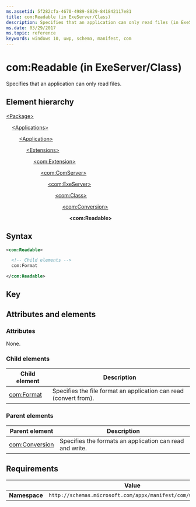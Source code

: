 ```yaml
---
ms.assetid: 5f282cfa-4670-4989-8829-841842117e81
title: com:Readable (in ExeServer/Class)
description: Specifies that an application can only read files (in ExeServer/Class).
ms.date: 03/29/2017
ms.topic: reference
keywords: windows 10, uwp, schema, manifest, com
---
```


# com:Readable (in ExeServer/Class)

Specifies that an application can only read files.

## Element hierarchy

[\<Package\>](element-package.md)

&nbsp;&nbsp;&nbsp;&nbsp;[\<Applications\>](element-applications.md)

&nbsp;&nbsp;&nbsp;&nbsp; &nbsp;&nbsp;&nbsp;&nbsp;[\<Application\>](element-application.md)

&nbsp;&nbsp;&nbsp;&nbsp; &nbsp;&nbsp;&nbsp;&nbsp; &nbsp;&nbsp;&nbsp;&nbsp;[\<Extensions\>](element-1-extensions.md)

&nbsp;&nbsp;&nbsp;&nbsp; &nbsp;&nbsp;&nbsp;&nbsp; &nbsp;&nbsp;&nbsp;&nbsp; &nbsp;&nbsp;&nbsp;&nbsp;[\<com:Extension\>](element-com-extension.md)

&nbsp;&nbsp;&nbsp;&nbsp; &nbsp;&nbsp;&nbsp;&nbsp; &nbsp;&nbsp;&nbsp;&nbsp; &nbsp;&nbsp;&nbsp;&nbsp; &nbsp;&nbsp;&nbsp;&nbsp;[\<com:ComServer\>](element-com-comserver.md)

&nbsp;&nbsp;&nbsp;&nbsp; &nbsp;&nbsp;&nbsp;&nbsp; &nbsp;&nbsp;&nbsp;&nbsp; &nbsp;&nbsp;&nbsp;&nbsp; &nbsp;&nbsp;&nbsp;&nbsp; &nbsp;&nbsp;&nbsp;&nbsp;[\<com:ExeServer\>](element-com-exeserver.md)

&nbsp;&nbsp;&nbsp;&nbsp; &nbsp;&nbsp;&nbsp;&nbsp; &nbsp;&nbsp;&nbsp;&nbsp; &nbsp;&nbsp;&nbsp;&nbsp; &nbsp;&nbsp;&nbsp;&nbsp; &nbsp;&nbsp;&nbsp;&nbsp; &nbsp;&nbsp;&nbsp;&nbsp;[\<com:Class\>](element-com-exeserver-class.md)

&nbsp;&nbsp;&nbsp;&nbsp; &nbsp;&nbsp;&nbsp;&nbsp; &nbsp;&nbsp;&nbsp;&nbsp; &nbsp;&nbsp;&nbsp;&nbsp; &nbsp;&nbsp;&nbsp;&nbsp; &nbsp;&nbsp;&nbsp;&nbsp; &nbsp;&nbsp;&nbsp;&nbsp; &nbsp;&nbsp;&nbsp;&nbsp;[\<com:Conversion\>](element-com-exe-conversion.md)

&nbsp;&nbsp;&nbsp;&nbsp; &nbsp;&nbsp;&nbsp;&nbsp; &nbsp;&nbsp;&nbsp;&nbsp; &nbsp;&nbsp;&nbsp;&nbsp; &nbsp;&nbsp;&nbsp;&nbsp; &nbsp;&nbsp;&nbsp;&nbsp; &nbsp;&nbsp;&nbsp;&nbsp; &nbsp;&nbsp;&nbsp;&nbsp; &nbsp;&nbsp;&nbsp;&nbsp;**\<com:Readable\>**

## Syntax

```xml
<com:Readable>

  <!-- Child elements -->
  com:Format

</com:Readable>
```

## Key

## Attributes and elements

### Attributes

None.

### Child elements

| Child element | Description |
|-|-|
| [com:Format](element-com-exe-rformat.md) | Specifies the file format an application can read (convert from). |

### Parent elements

| Parent element | Description |
|-|-|
| [com:Conversion](element-com-exe-conversion.md) | Specifies the formats an application can read and write. |

## Requirements

|   | Value  |
|--|--|
| **Namespace** | `http://schemas.microsoft.com/appx/manifest/com/windows10` |
